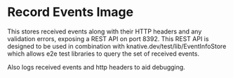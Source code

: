 # Record Events Image

This stores received events along with their HTTP headers and any validation
errors, exposing a REST API on port 8392. This REST API is designed to be used
in combination with knative.dev/test/lib/EventInfoStore which allows e2e test
libraries to query the set of received events.

Also logs received events and http headers to aid debugging.
